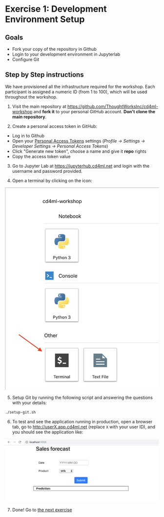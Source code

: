 # Exercise 1: Development Environment Setup

## Goals

* Fork your copy of the repository in Github
* Login to your development environment in Jupyterlab
* Configure Git

## Step by Step instructions

We have provisioned all the infrastructure required for the workshop. Each
participant is assigned a numeric ID (from 1 to 100), which will be used
throughout the workshop.

1. Visit the main repository at https://github.com/ThoughtWorksInc/cd4ml-workshop
and **fork it** to your personal GitHub account. **Don't clone the main
repository**.

2. Create a personal access token in GitHub:

  * Log in to Github
  * Open your [Personal Access Tokens](https://github.com/settings/tokens)
    settings (*Profile &rarr; Settings &rarr; Developer Settings &rarr; Personal
    Access Tokens*)
  * Click "Generate new token", choose a name and give it **repo** rights
  * Copy the access token value

3. Go to Jupyter Lab at https://jupyterhub.cd4ml.net and login with the username
and password provided.

4. Open a terminal by clicking on the icon:

  <kbd>![Open terminal](./images/1-open-terminal.png)</kbd>

5. Setup Git by running the following script and answering the questions with
your details:

```bash
./setup-git.sh
```

6. To test and see the application running in production, open a browser tab, go
to http://userX.app.cd4ml.net (replace `X` with your user ID), and you should
see the application like:

<kbd>![Sample application](./images/1-sample-app.png)</kbd>

7. Done! Go to [the next exercise](./2-deployment-pipeline.md)
